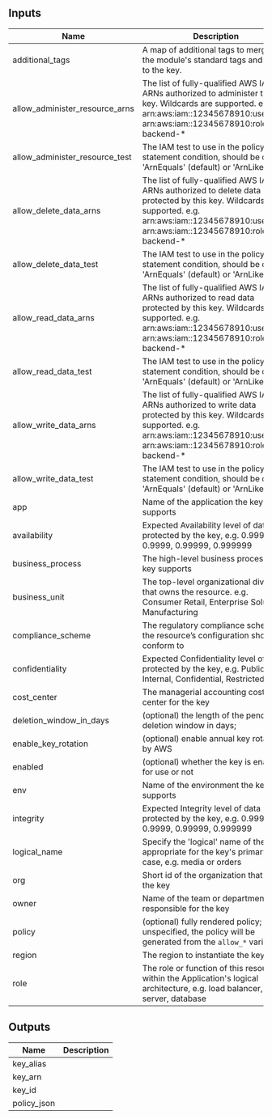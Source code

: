 
## Inputs

| Name | Description | Type | Default | Required |
|------|-------------|:----:|:-----:|:-----:|
| additional_tags | A map of additional tags to merge with the module's standard tags and apply to the key. | map | `<map>` | no |
| allow_administer_resource_arns | The list of fully-qualified AWS IAM ARNs authorized to administer this key. Wildcards are supported. e.g. arn:aws:iam::12345678910:user/ci or arn:aws:iam::12345678910:role/app-backend-* | list | `<list>` | no |
| allow_administer_resource_test | The IAM test to use in the policy statement condition, should be one of 'ArnEquals' (default) or 'ArnLike' | string | `ArnEquals` | no |
| allow_delete_data_arns | The list of fully-qualified AWS IAM ARNs authorized to delete data protected by this key. Wildcards are supported. e.g. arn:aws:iam::12345678910:user/ci or arn:aws:iam::12345678910:role/app-backend-* | list | `<list>` | no |
| allow_delete_data_test | The IAM test to use in the policy statement condition, should be one of 'ArnEquals' (default) or 'ArnLike' | string | `ArnEquals` | no |
| allow_read_data_arns | The list of fully-qualified AWS IAM ARNs authorized to read data protected by this key. Wildcards are supported. e.g. arn:aws:iam::12345678910:user/ci or arn:aws:iam::12345678910:role/app-backend-* | list | `<list>` | no |
| allow_read_data_test | The IAM test to use in the policy statement condition, should be one of 'ArnEquals' (default) or 'ArnLike' | string | `ArnEquals` | no |
| allow_write_data_arns | The list of fully-qualified AWS IAM ARNs authorized to write data protected by this key. Wildcards are supported. e.g. arn:aws:iam::12345678910:user/ci or arn:aws:iam::12345678910:role/app-backend-* | list | `<list>` | no |
| allow_write_data_test | The IAM test to use in the policy statement condition, should be one of 'ArnEquals' (default) or 'ArnLike' | string | `ArnEquals` | no |
| app | Name of the application the key supports | string | - | yes |
| availability | Expected Availability level of data protected by the key, e.g. 0.999, 0.9999, 0.99999, 0.999999 | string | `` | no |
| business_process | The high-level business process the key supports | string | `` | no |
| business_unit | The top-level organizational division that owns the resource. e.g. Consumer Retail, Enterprise Solutions, Manufacturing | string | `` | no |
| compliance_scheme | The regulatory compliance scheme the resource’s configuration should conform to | string | `` | no |
| confidentiality | Expected Confidentiality level of data protected by the key, e.g. Public, Internal, Confidential, Restricted | string | `` | no |
| cost_center | The managerial accounting cost center for the key | string | `` | no |
| deletion_window_in_days | (optional) the length of the pending deletion window in days; | string | `30` | no |
| enable_key_rotation | (optional) enable annual key rotation by AWS | string | `true` | no |
| enabled | (optional) whether the key is enabled for use or not | string | `true` | no |
| env | Name of the environment the key supports | string | - | yes |
| integrity | Expected Integrity level of data protected by the key, e.g. 0.999, 0.9999, 0.99999, 0.999999 | string | `` | no |
| logical_name | Specify the 'logical' name of the key appropriate for the key's primary use case, e.g. media or orders | string | - | yes |
| org | Short id of the organization that owns the key | string | - | yes |
| owner | Name of the team or department that responsible for the key | string | - | yes |
| policy | (optional) fully rendered policy; if unspecified, the policy will be generated from the `allow_*` variables | string | `` | no |
| region | The region to instantiate the key in | string | - | yes |
| role | The role or function of this resource within the Application's logical architecture, e.g. load balancer, app server, database | string | `` | no |

## Outputs

| Name | Description |
|------|-------------|
| key_alias |  |
| key_arn |  |
| key_id |  |
| policy_json |  |

